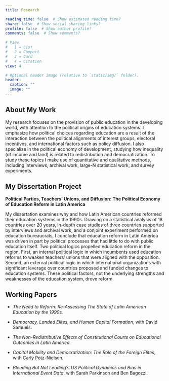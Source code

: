 ```yaml
---
title: Research

reading_time: false  # Show estimated reading time?
share: false  # Show social sharing links?
profile: false  # Show author profile?
comments: false  # Show comments?

# View.
#   1 = List
#   2 = Compact
#   3 = Card
#   4 = Citation
view: 4

# Optional header image (relative to `static/img/` folder).
header:
  caption: ""
  image: ""
---
```


## About My Work

My research focuses on the provision of public education in the developing world, with attention to the political origins of education systems. I emphasize how political choices regarding education are a result of the interaction between the political alignments of interest groups, electoral incentives, and international factors such as policy diffusion. I also specialize in the political economy of development, studying how inequality (of income and land) is related to redistribution and democratization. To study these topics I make use of quantitative and qualitative methods, including interviews, archival work, large-N statistical work, and survey experiments.

## My Dissertation Project 

**Political Parties, Teachers’ Unions, and Diffusion: The Political Economy of Education Reform in Latin America**

My dissertation examines why and how Latin American countries reformed their education systems in the 1990s. Drawing on a statistical analysis of 18 countries over 20 years, in-depth case studies of three countries supported by interviews and archival work, and a conjoint experiment performed on education bureaucrats, I conclude that education reform in Latin America was driven in part by political processes that had little to do with public education itself. Two political logics propelled education reform in the region. First, an internal political logic in which incumbents used education reforms to weaken teachers’ unions that were aligned with the opposition. Second, an external political logic in which international organizations with significant leverage over countries proposed and funded changes to education systems. These political factors, not the underlying strengths and weaknesses of the education system, drove reform. 

## Working Papers 

* _The Need to Reform: Re-Assessing The State of Latin American Education by the 1990s._

* _Democracy, Landed Elites, and Human Capital Formation_, with David Samuels.  

* _The Non-Redistributive Effects of Constitutional Courts on Educational Outcomes in Latin America._

* _Capital Mobility and Democratization: The Role of the Foreign Elites_, with Carly Potz-Nielsen.

* _Bleeding But Not Leading?: US Political Dynamics and Bias in International Event Data_, with Sarah Parkinson and Ben Bagozzi.

